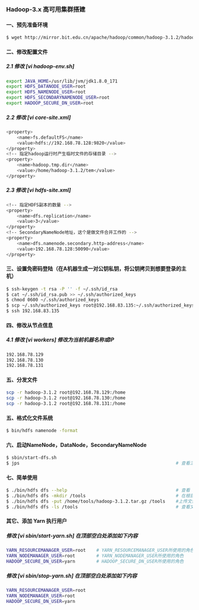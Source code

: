 ### Hadoop-3.x 高可用集群搭建
#### 一、预先准备环境
```bash
$ wget http://mirror.bit.edu.cn/apache/hadoop/common/hadoop-3.1.2/hadoop-3.1.2.tar.gz     # 下载安装包
```
#### 二、修改配置文件

##### 2.1 修改 [vi hadoop-env.sh]
```bash
export JAVA_HOME=/usr/lib/jvm/jdk1.8.0_171                                                # 修改 JAVA_HOME
export HDFS_DATANODE_USER=root                                                            # DataNode所使用的角色
export HDFS_NAMENODE_USER=root                                                            # NameNode所使用的角色
export HDFS_SECONDARYNAMENODE_USER=root                                                   # SecondaryNameNode所使用的角色
export HADOOP_SECURE_DN_USER=root                                                         # DataNode数据安全传输所使用的角色（建议不要输用root，这个角色单节点可以不配）
```
##### 2.2 修改 [vi core-site.xml]
```bash
<property>
    <name>fs.defaultFS</name>
    <value>hdfs://192.168.78.128:9820</value>
</property>
<!-- 指定hadoop运行时产生临时文件的存储目录 -->
<property>
    <name>hadoop.tmp.dir</name>
    <value>/home/hadoop-3.1.2/tem</value>                                                 # 注意创建该目录
</property>
```
##### 2.3 修改 [vi hdfs-site.xml]
```bash
<!-- 指定HDFS副本的数量 -->
<property>
    <name>dfs.replication</name>
    <value>3</value>
</property>
<!-- SecondaryNameNode地址，这个是做文件合并工作的 -->
<property>
    <name>dfs.namenode.secondary.http-address</name>
    <value>192.168.78.128:50090</value>
</property>
```

#### 三、设置免密码登陆（在A机器生成一对公钥私钥，将公钥拷贝到想要登录的主机）
```bash
$ ssh-keygen -t rsa -P '' -f ~/.ssh/id_rsa                                                # 生成私钥和公钥
$ cat ~/.ssh/id_rsa.pub >> ~/.ssh/authorized_keys                                         # 复制公钥到authorized_keys文件
$ chmod 0600 ~/.ssh/authorized_keys                                                       # 修改权限
$ scp ~/.ssh/authorized_keys root@192.168.83.135:~/.ssh/authorized_keys                   # 将公钥拷贝到想要登录的主机（如果想要登录的主机.ssh目录不存在，就执行生成《公私钥的命令》）
$ ssh 192.168.83.135                                                                      # 测试登陆
```

#### 四、修改从节点信息
##### 4.1 修改 [vi workers] 修改为当前机器名称或IP
```bash
192.168.78.129
192.168.78.130
192.168.78.131
```

#### 五、分发文件
```bash
scp -r hadoop-3.1.2 root@192.168.78.129:/home                                             # -r 是目录下所有文件和文件夹
scp -r hadoop-3.1.2 root@192.168.78.130:/home                                             # -r 是目录下所有文件和文件夹
scp -r hadoop-3.1.2 root@192.168.78.131:/home                                             # -r 是目录下所有文件和文件夹
```

#### 五、格式化文件系统
```bash
$ bin/hdfs namenode -format
```


#### 六、启动NameNode，DataNode，SecondaryNameNode
```bash
$ sbin/start-dfs.sh
$ jps                                                           # 查看三个节点是否都启动了，如果都启动了可以到浏览器访问：http://192.168.78.128:9870
```

#### 七、简单使用
```bash
$ ./bin/hdfs dfs --help                                         # 查看 hdfs dfs 命令基础使用
$ ./bin/hdfs dfs -mkdir /tools                                  # 在根目录下创建 tools 目录
$ ./bin/hdfs dfs -put /home/tools/hadoop-3.1.2.tar.gz /tools    #上传文件至HDFS /tools目录
$ ./bin/hdfs dfs -ls /tools                                     # 查看文件是否存在
```


#### 其它、添加 Yarn 执行用户
##### 修改 [vi sbin/start-yarn.sh] 在顶部空白处添加如下内容
```bash
YARN_RESOURCEMANAGER_USER=root    # YARN_RESOURCEMANAGER_USER所使用的角色
YARN_NODEMANAGER_USER=root        # YARN_NODEMANAGER_USER所使用的角色
HADOOP_SECURE_DN_USER=yarn        # HADOOP_SECURE_DN_USER所使用的角色
```
##### 修改 [vi sbin/stop-yarn.sh] 在顶部空白处添加如下内容
```bash
YARN_RESOURCEMANAGER_USER=root
YARN_NODEMANAGER_USER=root
HADOOP_SECURE_DN_USER=yarn
```
